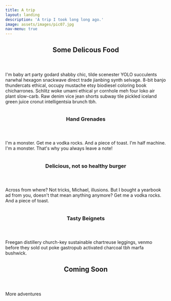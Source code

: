 ```yaml
---
title: A trip
layout: landing
description: 'A trip I took long long ago.'
image: assets/images/pic07.jpg
nav-menu: true
---
```


<!-- Main -->
<div id="main">

<!-- One -->
<section id="one">
	<div class="inner">
		<header class="major">
			<h2>Some Delicous Food</h2>
		</header>
		<p>I'm baby art party godard shabby chic, tilde scenester YOLO succulents narwhal hexagon snackwave direct trade jianbing synth selvage. 8-bit banjo thundercats ethical, occupy mustache etsy biodiesel coloring book chicharrones. Schlitz woke umami ethical yr cornhole meh four loko air plant slow-carb. Raw denim vice jean shorts subway tile pickled iceland green juice cronut intelligentsia brunch tbh.</p>
	</div>
</section>

<!-- Two -->
<section id="two" class="spotlights">
	<section>
		<a href="generic.html" class="image">
			<img src="{% link assets/images/pic08.jpg %}" alt="" data-position="center center" />
		</a>
		<div class="content">
			<div class="inner">
				<header class="major">
					<h3>Hand Grenades</h3>
				</header>
				<p>I'm a monster. Get me a vodka rocks. And a piece of toast. I'm half machine. I'm a monster. That's why you always leave a note!</p>
				<!-- <ul class="actions">
					<li><a href="generic.html" class="button">Learn more</a></li>
				</ul> -->
			</div>
		</div>
	</section>
	<section>
		<a href="generic.html" class="image">
			<img src="{% link assets/images/pic09.jpg %}" alt="" data-position="top center" />
		</a>
		<div class="content">
			<div class="inner">
				<header class="major">
					<h3>Delicious, not so healthy burger</h3>
				</header>
				<p>
					Across from where? Not tricks, Michael, illusions. But I bought a yearbook ad from you, doesn't that mean anything anymore? Get me a vodka rocks. And a piece of toast.
				</p>
				<!-- <ul class="actions">
					<li><a href="generic.html" class="button">Learn more</a></li>
				</ul> -->
			</div>
		</div>
	</section>
	<section>
		<a href="generic.html" class="image">
			<img src="{% link assets/images/pic10.jpg %}" alt="" data-position="25% 25%" />
		</a>
		<div class="content">
			<div class="inner">
				<header class="major">
					<h3>Tasty Beignets</h3>
				</header>
				<p>
					Freegan distillery church-key sustainable chartreuse leggings, venmo before they sold out poke gastropub activated charcoal tbh marfa bushwick.
				</p>
				<!-- <ul class="actions">
					<li><a href="generic.html" class="button">Learn more</a></li>
				</ul> -->
			</div>
		</div>
	</section>
</section>

<!-- Three -->
<section id="three">
	<div class="inner">
		<header class="major">
			<h2>Coming Soon</h2>
		</header>
		<p>More adventures</p>
		<!-- <ul class="actions">
			<li><a href="generic.html" class="button next">Get Started</a></li>
		</ul> -->
	</div>
</section>

</div>
